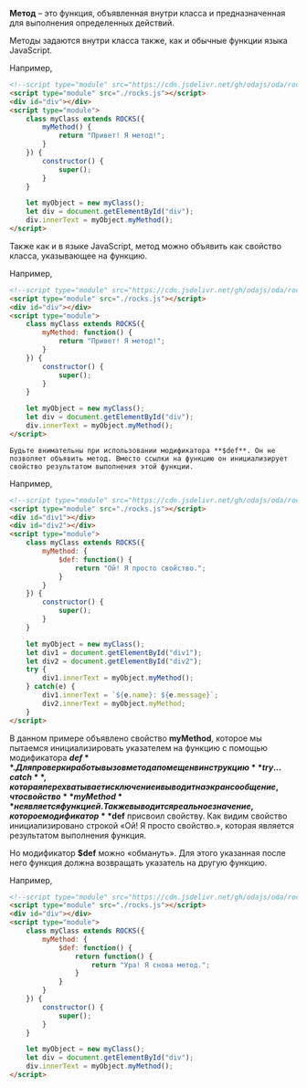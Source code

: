 ﻿**Метод** – это функция, объявленная внутри класса и предназначенная для выполнения определенных действий.

Методы задаются внутри класса также, как и обычные функции языка JavaScript.

Например,

```html run_edit_h=35_
<!--script type="module" src="https://cdn.jsdelivr.net/gh/odajs/oda/rocks.js"></script-->
<script type="module" src="./rocks.js"></script>
<div id="div"></div>
<script type="module">
    class myClass extends ROCKS({
        myMethod() {
            return "Привет! Я метод!";
        }
    }) {
        constructor() {
            super();
        }
    }

    let myObject = new myClass();
    let div = document.getElementById("div");
    div.innerText = myObject.myMethod();
</script>
```

Также как и в языке JavaScript, метод можно объявить как свойство класса, указывающее на функцию.

Например,

```html run_edit_h=35_
<!--script type="module" src="https://cdn.jsdelivr.net/gh/odajs/oda/rocks.js"></script-->
<script type="module" src="./rocks.js"></script>
<div id="div"></div>
<script type="module">
    class myClass extends ROCKS({
        myMethod: function() {
            return "Привет! Я метод!";
        }
    }) {
        constructor() {
            super();
        }
    }

    let myObject = new myClass();
    let div = document.getElementById("div");
    div.innerText = myObject.myMethod();
</script>
```

```warning_md
Будьте внимательны при использовании модификатора **$def**. Он не позволяет объявить метод. Вместо ссылки на функцию он инициализирует свойство результатом выполнения этой функции.
```

Например,

```html run_edit_error_h=55_
<!--script type="module" src="https://cdn.jsdelivr.net/gh/odajs/oda/rocks.js"></script-->
<script type="module" src="./rocks.js"></script>
<div id="div1"></div>
<div id="div2"></div>
<script type="module">
    class myClass extends ROCKS({
        myMethod: {
            $def: function() {
                return "Ой! Я просто свойство.";
            }
        }
    }) {
        constructor() {
            super();
        }
    }

    let myObject = new myClass();
    let div1 = document.getElementById("div1");
    let div2 = document.getElementById("div2");
    try {
        div1.innerText = myObject.myMethod();
    } catch(e) {
        div1.innerText = `${e.name}: ${e.message}`;
        div2.innerText = myObject.myMethod;
    }
</script>
```

В данном примере объявлено свойство **myMethod**, которое мы пытаемся инициализировать указателем на функцию с помощью модификатора **$def**. Для проверки работы вызов метода помещен в инструкцию **try…catch**, которая перехватывает исключение и выводит на экран сообщение, что свойство **myMethod** не является функцией. Также выводится реальное значение, которое модификатор **$def** присвоил свойству. Как видим свойство инициализировано строкой «Ой! Я просто свойство.», которая является результатом выполнения функция.

Но модификатор **$def** можно «обмануть». Для этого указанная после него функция должна возвращать указатель на другую функцию.

Например,

```html run_edit_h=35_
<!--script type="module" src="https://cdn.jsdelivr.net/gh/odajs/oda/rocks.js"></script-->
<script type="module" src="./rocks.js"></script>
<div id="div"></div>
<script type="module">
    class myClass extends ROCKS({
        myMethod: {
            $def: function() {
                return function() {
                    return "Ура! Я снова метод.";
                }
            }
        }
    }) {
        constructor() {
            super();
        }
    }

    let myObject = new myClass();
    let div = document.getElementById("div");
    div.innerText = myObject.myMethod();
</script>
```

